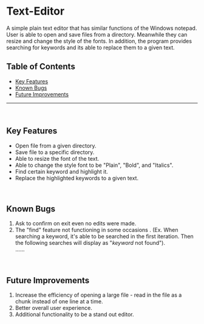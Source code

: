 # Text-Editor
A simple plain text editor that has similar functions of the Windows notepad. User is able to open and save files from a directory. Meanwhile they can resize and change the style of the fonts. In addition, the program provides searching for keywords and its able to replace them to a given text.
<br>

## Table of Contents
- [Key Features](#Key-Features)
- [Known Bugs](#Known-Bugs)
- [Future Improvements](#Future-Improvements)
___
<br>

<a name="Key-Features"></a>
## Key Features
- Open file from a given directory.
- Save file to a specific directory.
- Able to resize the font of the text.
- Able to change the style font to be "Plain", "Bold", and "Italics".
- Find certain keyword and highlight it.
- Replace the highlighted keywords to a given text.
<br>

<a name="Known-Bugs"></a>
## Known Bugs
1. Ask to confirm on exit even no edits were made.
2. The "find" feature not functioning in some occasions .
(Ex. When searching a keyword, it's able to be searched in the first iteration. Then the following searches will display as  "_keyword_ not found").
<br />......
<br>

<a name="Future-Improvements"></a>
## Future Improvements
1. Increase the efficiency of opening a large file - read in the file as a chunk instead of one line at a time.
2. Better overall user experience.
3. Additional functionality to be a stand out editor. 
